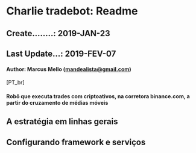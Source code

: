 # Charlie tradebot: Readme

## Create........: 2019-JAN-23
## Last Update...: 2019-FEV-07
#### Author: Marcus Mello (mandealista@gmail.com)

[PT_br]

#### Robô que executa trades com criptoativos, na corretora binance.com, a partir do cruzamento de médias móveis

## A estratégia em linhas gerais

## Configurando framework e serviços